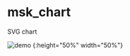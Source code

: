 # msk_chart
SVG chart

![demo](https://github.com/antonsrc/msk_chart/assets/42311699/dc6b248b-27c0-4e0e-be88-a49b784f4a89) {:height="50%" width="50%"}
